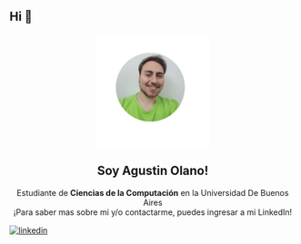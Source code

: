 ## Hi 👋

<p align="center" width="300">
   <img align="center" width="200" src="./src/profilePicture.png" alt="Agustin Olano"/>
   <h2 align="center">Soy Agustin Olano!</h2>
</p>

<p align="center">
  Estudiante de <strong>Ciencias de la Computación</strong> en la Universidad De Buenos Aires
  <br/>
  ¡Para saber mas sobre mi y/o contactarme, puedes ingresar a mi LinkedIn!
</p>
<a href="https://www.linkedin.com/in/agustin-olano" target="blank" style='margin-right:4px'>
  <img align="center" src="https://cdn.jsdelivr.net/npm/simple-icons@3.0.1/icons/linkedin.svg" alt="linkedin" height="28px" width="40px" />
</a>
